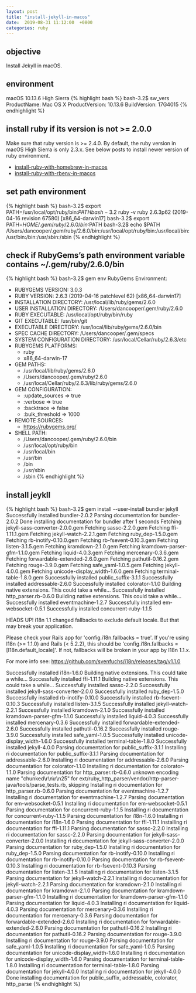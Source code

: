 ```yaml
---
layout: post
title: "install-jekyll-in-macos"
date:  2019-08-31 11:12:00  +0800
categories: ruby
---
```


## objective
Install Jekyll in macOS.

## environment
macOS 10.13.6 High Sierra
{% highlight bash %}
bash-3.2$ sw_vers
ProductName:    Mac OS X
ProductVersion: 10.13.6
BuildVersion:   17G4015
{% endhighlight %}

## install ruby if its version is not >= 2.0.0
Make sure that ruby version is >= 2.4.0. By default, the ruby version in macOS High Sierra is only 2.3.x. See below posts to install newer version of ruby environment.
* [install-ruby-with-homebrew-in-macos](install-ruby-with-homebrew-in-macos.html)
* [install-ruby-with-rbenv-in-macos](install-ruby-with-rbenv-in-macos.html)

## set path environment
{% highlight bash %}
bash-3.2$ export PATH=/usr/local/opt/ruby/bin:$PATH
bash-3.2$ ruby -v
ruby 2.6.3p62 (2019-04-16 revision 67580) [x86_64-darwin17]
bash-3.2$ export PATH=$HOME/.gem/ruby/2.6.0/bin:$PATH
bash-3.2$ echo $PATH
/Users/dancooper/.gem/ruby/2.6.0/bin:/usr/local/opt/ruby/bin:/usr/local/bin:/usr/bin:/bin:/usr/sbin:/sbin
{% endhighlight %}

## check if RubyGems’s path environment variable contains ~/.gem/ruby/2.6.0/bin
{% highlight bash %}
bash-3.2$ gem env
RubyGems Environment:
  - RUBYGEMS VERSION: 3.0.3
  - RUBY VERSION: 2.6.3 (2019-04-16 patchlevel 62) [x86_64-darwin17]
  - INSTALLATION DIRECTORY: /usr/local/lib/ruby/gems/2.6.0
  - USER INSTALLATION DIRECTORY: /Users/dancooper/.gem/ruby/2.6.0
  - RUBY EXECUTABLE: /usr/local/opt/ruby/bin/ruby
  - GIT EXECUTABLE: /usr/bin/git
  - EXECUTABLE DIRECTORY: /usr/local/lib/ruby/gems/2.6.0/bin
  - SPEC CACHE DIRECTORY: /Users/dancooper/.gem/specs
  - SYSTEM CONFIGURATION DIRECTORY: /usr/local/Cellar/ruby/2.6.3/etc
  - RUBYGEMS PLATFORMS:
    - ruby
    - x86_64-darwin-17
  - GEM PATHS:
     - /usr/local/lib/ruby/gems/2.6.0
     - /Users/dancooper/.gem/ruby/2.6.0
     - /usr/local/Cellar/ruby/2.6.3/lib/ruby/gems/2.6.0
  - GEM CONFIGURATION:
     - :update_sources => true
     - :verbose => true
     - :backtrace => false
     - :bulk_threshold => 1000
  - REMOTE SOURCES:
     - https://rubygems.org/
  - SHELL PATH:
     - /Users/dancooper/.gem/ruby/2.6.0/bin
     - /usr/local/opt/ruby/bin
     - /usr/local/bin
     - /usr/bin
     - /bin
     - /usr/sbin
     - /sbin
{% endhighlight %}

## install jeykll
{% highlight bash %}
bash-3.2$ gem install --user-install bundler jekyll
Successfully installed bundler-2.0.2
Parsing documentation for bundler-2.0.2
Done installing documentation for bundler after 1 seconds
Fetching jekyll-sass-converter-2.0.0.gem
Fetching sassc-2.2.0.gem
Fetching ffi-1.11.1.gem
Fetching jekyll-watch-2.2.1.gem
Fetching ruby_dep-1.5.0.gem
Fetching rb-inotify-0.10.0.gem
Fetching rb-fsevent-0.10.3.gem
Fetching listen-3.1.5.gem
Fetching kramdown-2.1.0.gem
Fetching kramdown-parser-gfm-1.1.0.gem
Fetching liquid-4.0.3.gem
Fetching mercenary-0.3.6.gem
Fetching forwardable-extended-2.6.0.gem
Fetching pathutil-0.16.2.gem
Fetching rouge-3.9.0.gem
Fetching safe_yaml-1.0.5.gem
Fetching jekyll-4.0.0.gem
Fetching unicode-display_width-1.6.0.gem
Fetching terminal-table-1.8.0.gem
Successfully installed public_suffix-3.1.1
Successfully installed addressable-2.6.0
Successfully installed colorator-1.1.0
Building native extensions. This could take a while...
Successfully installed http_parser.rb-0.6.0
Building native extensions. This could take a while...
Successfully installed eventmachine-1.2.7
Successfully installed em-websocket-0.5.1
Successfully installed concurrent-ruby-1.1.5
 
HEADS UP! i18n 1.1 changed fallbacks to exclude default locale.
But that may break your application.
 
Please check your Rails app for 'config.i18n.fallbacks = true'.
If you're using I18n (>= 1.1.0) and Rails (< 5.2.2), this should be
'config.i18n.fallbacks = [I18n.default_locale]'.
If not, fallbacks will be broken in your app by I18n 1.1.x.
 
For more info see:
https://github.com/svenfuchs/i18n/releases/tag/v1.1.0
 
Successfully installed i18n-1.6.0
Building native extensions. This could take a while...
Successfully installed ffi-1.11.1
Building native extensions. This could take a while...
Successfully installed sassc-2.2.0
Successfully installed jekyll-sass-converter-2.0.0
Successfully installed ruby_dep-1.5.0
Successfully installed rb-inotify-0.10.0
Successfully installed rb-fsevent-0.10.3
Successfully installed listen-3.1.5
Successfully installed jekyll-watch-2.2.1
Successfully installed kramdown-2.1.0
Successfully installed kramdown-parser-gfm-1.1.0
Successfully installed liquid-4.0.3
Successfully installed mercenary-0.3.6
Successfully installed forwardable-extended-2.6.0
Successfully installed pathutil-0.16.2
Successfully installed rouge-3.9.0
Successfully installed safe_yaml-1.0.5
Successfully installed unicode-display_width-1.6.0
Successfully installed terminal-table-1.8.0
Successfully installed jekyll-4.0.0
Parsing documentation for public_suffix-3.1.1
Installing ri documentation for public_suffix-3.1.1
Parsing documentation for addressable-2.6.0
Installing ri documentation for addressable-2.6.0
Parsing documentation for colorator-1.1.0
Installing ri documentation for colorator-1.1.0
Parsing documentation for http_parser.rb-0.6.0
unknown encoding name "chunked\r\n\r\n25" for ext/ruby_http_parser/vendor/http-parser-java/tools/parse_tests.rb, skipping
Installing ri documentation for http_parser.rb-0.6.0
Parsing documentation for eventmachine-1.2.7
Installing ri documentation for eventmachine-1.2.7
Parsing documentation for em-websocket-0.5.1
Installing ri documentation for em-websocket-0.5.1
Parsing documentation for concurrent-ruby-1.1.5
Installing ri documentation for concurrent-ruby-1.1.5
Parsing documentation for i18n-1.6.0
Installing ri documentation for i18n-1.6.0
Parsing documentation for ffi-1.11.1
Installing ri documentation for ffi-1.11.1
Parsing documentation for sassc-2.2.0
Installing ri documentation for sassc-2.2.0
Parsing documentation for jekyll-sass-converter-2.0.0
Installing ri documentation for jekyll-sass-converter-2.0.0
Parsing documentation for ruby_dep-1.5.0
Installing ri documentation for ruby_dep-1.5.0
Parsing documentation for rb-inotify-0.10.0
Installing ri documentation for rb-inotify-0.10.0
Parsing documentation for rb-fsevent-0.10.3
Installing ri documentation for rb-fsevent-0.10.3
Parsing documentation for listen-3.1.5
Installing ri documentation for listen-3.1.5
Parsing documentation for jekyll-watch-2.2.1
Installing ri documentation for jekyll-watch-2.2.1
Parsing documentation for kramdown-2.1.0
Installing ri documentation for kramdown-2.1.0
Parsing documentation for kramdown-parser-gfm-1.1.0
Installing ri documentation for kramdown-parser-gfm-1.1.0
Parsing documentation for liquid-4.0.3
Installing ri documentation for liquid-4.0.3
Parsing documentation for mercenary-0.3.6
Installing ri documentation for mercenary-0.3.6
Parsing documentation for forwardable-extended-2.6.0
Installing ri documentation for forwardable-extended-2.6.0
Parsing documentation for pathutil-0.16.2
Installing ri documentation for pathutil-0.16.2
Parsing documentation for rouge-3.9.0
Installing ri documentation for rouge-3.9.0
Parsing documentation for safe_yaml-1.0.5
Installing ri documentation for safe_yaml-1.0.5
Parsing documentation for unicode-display_width-1.6.0
Installing ri documentation for unicode-display_width-1.6.0
Parsing documentation for terminal-table-1.8.0
Installing ri documentation for terminal-table-1.8.0
Parsing documentation for jekyll-4.0.0
Installing ri documentation for jekyll-4.0.0
Done installing documentation for public_suffix, addressable, colorator, http_parse
{% endhighlight %}
